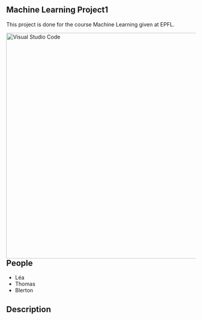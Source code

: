 ## Machine Learning Project1
This project is done for the course Machine Learning given at EPFL.

<img align="left" alt="Visual Studio Code" width="600px" src=https://www.ionos.fr/digitalguide/fileadmin/_processed_/c/0/csm_deep-learning-vs-machine-learning-t_b0db4fc2c4.jpg />

<br />
<br />

## People

* Léa
* Thomas
* Blerton


## Description





